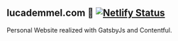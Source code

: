 ## lucademmel.com 🚀 [![Netlify Status](https://api.netlify.com/api/v1/badges/605801f8-c901-42ad-91a0-3a4acb5690c0/deploy-status)](https://app.netlify.com/sites/lucademmel/deploys)

Personal Website realized with GatsbyJs and Contentful.
